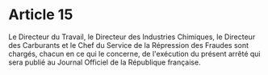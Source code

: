 # Article 15

Le Directeur du Travail, le Directeur des Industries Chimiques, le Directeur des Carburants et le Chef du Service de la Répression des Fraudes sont chargés, chacun en ce qui le concerne, de l'exécution du présent arrêté qui sera publié au Journal Officiel de la République française.
